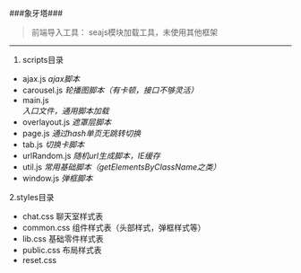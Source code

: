 ###象牙塔###

> 前端导入工具： seajs模块加载工具，未使用其他框架

---

1. scripts目录
- ajax.js
  <i>ajax脚本</i>
- carousel.js
  <i>轮播图脚本（有卡顿，接口不够灵活）</i>
- main.js	
  <i>入口文件，通用脚本加载</i>
- overlayout.js
  <i>遮罩层脚本</i>
- page.js
  <i>通过hash单页无跳转切换</i>
- tab.js
  <i>切换卡脚本</i>
- urlRandom.js
  <i>随机url生成脚本，IE缓存</i>
- util.js
  <i>常用基础脚本（getElementsByClassName之类）</i>
- window.js
  <i>弹框脚本</i>
  
2.styles目录

- chat.css  聊天室样式表
- common.css 组件样式表（头部样式，弹框样式等）
- lib.css 基础零件样式表
- public.css 布局样式表
- reset.css 

